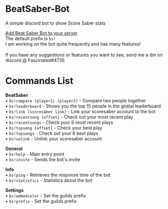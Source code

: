 # BeatSaber-Bot
A simple discord bot to show Score Saber stats

[Add Beat Saber Bot to your server](https://discord.com/oauth2/authorize?client_id=847958793468117032&permissions=8&scope=bot)<br />
The default prefix is `bs!`<br />
I am working on the bot quite frequently and has many features!<br />
<br />
If you have any suggestions or features you want to see, send me a dm on discord @ Fascinated#4735<br />
# Commands List
**BeatSaber**<br />
• `bs!compare (player1) (player2)` - Compare two people together<br />
• `bs!leaderboard` - Shows you the top 15 people in the global leaderboard<br />
• `bs!link (scoresaber link)` - Link your scoresaber account to the bot<br />
• `bs!recentsong [offset]` - Check out your most recent play<br />
• `bs!recentsongs` - Check your 6 most recent plays<br />
• `bs!topsong [offset]` - Check your best play<br />
• `bs!topsongs` - Check out your 6 best plays<br />
• `bs!unlink` - Unlink your scoresaber account<br />

**General**<br />
• `bs!help` - Main entry point<br />
• `bs!invite` - Sends the bot's invite<br />

**Info**<br />
• `bs!ping` - Retrieves the response time of the bot<br />
• `bs!statistics` - Statistics about the bot<br />

**Settings**<br />
• `bs!embedcolor` - Set the guilds prefix<br />
• `bs!prefix` - Set the guilds prefix<br />
